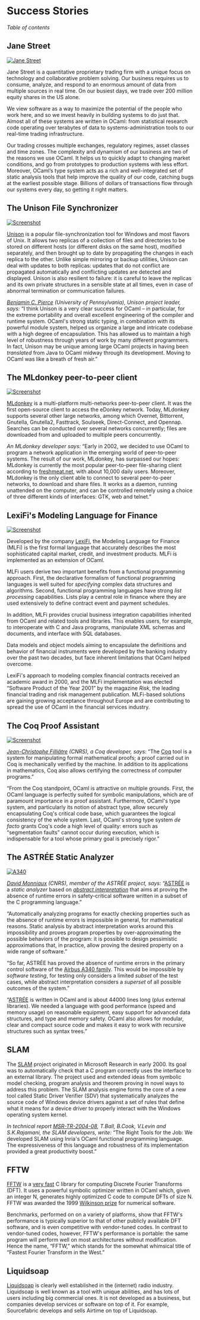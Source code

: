Success Stories
===============

*Table of contents*

Jane Street
-----------

[![Jane Street](img/jane-street.jpg)](img/jane-street.jpg)

Jane Street is a quantitative proprietary trading firm with a unique
focus on technology and collaborative problem solving. Our business
requires us to consume, analyze, and respond to an enormous amount of
data from multiple sources in real time. On our busiest days, we trade
over 200 million equity shares in the US alone.

We view software as a way to maximize the potential of the people who
work here, and so we invest heavily in building systems to do just that.
Almost all of these systems are written in OCaml: from statistical
research code operating over terabytes of data to systems-administration
tools to our real-time trading infrastructure.

Our trading crosses multiple exchanges, regulatory regimes, asset
classes and time zones. The complexity and dynamism of our business are
two of the reasons we use OCaml. It helps us to quickly adapt to
changing market conditions, and go from prototypes to production systems
with less effort. Moreover, OCaml’s type system acts as a rich and
well-integrated set of static analysis tools that help improve the
quality of our code, catching bugs at the earliest possible stage.
Billions of dollars of transactions flow through our systems every day,
so getting it right matters.

The Unison File Synchronizer
----------------------------

[![Screenshot](http://caml.inria.fr/about/successes-images/unison-thumb.jpg "Screenshot of Unison's main window")](http://caml.inria.fr/about/successes-images/unison.jpg)

[Unison](http://www.cis.upenn.edu/%7Ebcpierce/unison/) is a popular
file-synchronization tool for Windows and most flavors of Unix. It
allows two replicas of a collection of files and directories to be
stored on different hosts (or different disks on the same host),
modified separately, and then brought up to date by propagating the
changes in each replica to the other. Unlike simple mirroring or backup
utilities, Unison can deal with updates to both replicas: updates that
do not conflict are propagated automatically and conflicting updates are
detected and displayed. Unison is also resilient to failure: it is
careful to leave the replicas and its own private structures in a
sensible state at all times, even in case of abnormal termination or
communication failures.

*[Benjamin C. Pierce](http://www.cis.upenn.edu/%7Ebcpierce/) (University
of Pennsylvania), Unison project leader, says:* “I think Unison is a
very clear success for OCaml – in particular, for the extreme
portability and overall excellent engineering of the compiler and
runtime system. OCaml's strong static typing, in combination with its
powerful module system, helped us organize a large and intricate
codebase with a high degree of encapsulation. This has allowed us to
maintain a high level of robustness through years of work by many
different programmers. In fact, Unison may be unique among large OCaml
projects in having been *translated* from Java to OCaml midway through
its development. Moving to OCaml was like a breath of fresh air.”

The MLdonkey peer-to-peer client
--------------------------------

[![Screenshot](http://caml.inria.fr/about/successes-images/mldonkey-thumb.jpg "Screenshot of one of MLdonkey's windows")](http://caml.inria.fr/about/successes-images/mldonkey.jpg)

[MLdonkey](http://mldonkey.sourceforge.net/Main_Page) is a
multi-platform multi-networks peer-to-peer client. It was the first
open-source client to access the eDonkey network. Today, MLdonkey
supports several other large networks, among which Overnet, Bittorrent,
Gnutella, Gnutella2, Fasttrack, Soulseek, Direct-Connect, and Opennap.
Searches can be conducted over several networks concurrently; files are
downloaded from and uploaded to multiple peers concurrently.

*An MLdonkey developer says:* “Early in 2002, we decided to use OCaml to
program a network application in the emerging world of peer-to-peer
systems. The result of our work, MLdonkey, has surpassed our hopes:
MLdonkey is currently the most popular peer-to-peer file-sharing client
according to [freshmeat.net](http://freshmeat.net/), with about 10,000
daily users. Moreover, MLdonkey is the only client able to connect to
several peer-to-peer networks, to download and share files. It works as
a daemon, running unattended on the computer, and can be controlled
remotely using a choice of three different kinds of interfaces: GTK, web
and telnet.”

LexiFi's Modeling Language for Finance
--------------------------------------

[![Screenshot](http://caml.inria.fr/about/successes-images/lexifi-thumb.png "A report produced by LexiFi software")](http://caml.inria.fr/about/successes-images/lexifi.png)

Developed by the company [LexiFi](http://www.lexifi.com/), the Modeling
Language for Finance (MLFi) is the first formal language that accurately
describes the most sophisticated capital market, credit, and investment
products. MLFi is implemented as an extension of OCaml.

MLFi users derive two important benefits from a functional programming
approach. First, the declarative formalism of functional programming
languages is well suited for *specifying* complex data structures and
algorithms. Second, functional programming languages have strong *list
processing* capabilities. Lists play a central role in finance where
they are used extensively to define contract event and payment
schedules.

In addition, MLFi provides crucial business integration capabilities
inherited from OCaml and related tools and libraries. This enables
users, for example, to interoperate with C and Java programs, manipulate
XML schemas and documents, and interface with SQL databases.

Data models and object models aiming to encapsulate the definitions and
behavior of financial instruments were developed by the banking industry
over the past two decades, but face inherent limitations that OCaml
helped overcome.

LexiFi's approach to modeling complex financial contracts received an
academic award in 2000, and the MLFi implementation was elected
“Software Product of the Year 2001” by the magazine *Risk*, the leading
financial trading and risk management publication. MLFi-based solutions
are gaining growing acceptance throughout Europe and are contributing to
spread the use of OCaml in the financial services industry.

The Coq Proof Assistant
-----------------------

[![Screenshot](http://caml.inria.fr/about/successes-images/coq-thumb.jpg "Screenshot of Coq's integrated development environment")](http://caml.inria.fr/about/successes-images/coq.jpg)

*[Jean-Christophe Filliâtre](http://www.lri.fr/%7Efilliatr/) (CNRS), a
Coq developer, says:* “The [Coq](http://coq.inria.fr/) tool is a system
for manipulating formal mathematical proofs; a proof carried out in Coq
is mechanically verified by the machine. In addition to its applications
in mathematics, Coq also allows certifying the correctness of computer
programs.”

“From the Coq standpoint, OCaml is attractive on multiple grounds.
First, the OCaml language is perfectly suited for symbolic
manipulations, which are of paramount importance in a proof assistant.
Furthermore, OCaml's type system, and particularly its notion of
abstract type, allow securely encapsulating Coq's critical code base,
which guarantees the logical consistency of the whole system. Last,
OCaml's strong type system *de facto* grants Coq's code a high level of
quality: errors such as “segmentation faults” cannot occur during
execution, which is indispensable for a tool whose primary goal is
precisely rigor.”

The ASTRÉE Static Analyzer
--------------------------

[![A340](http://caml.inria.fr/about/successes-images/astree.gif "ASTRÉE has been used to certify the Airbus A340 flight control software")](http://www.airbus.com/product/a330_a340_backgrounder.asp)

*[David Monniaux](http://www-verimag.imag.fr/~monniaux/) (CNRS), member
of the ASTRÉE project, says:* “[ASTRÉE](http://www.astree.ens.fr/) is a
*static analyzer* based on [*abstract
interpretation*](http://www.di.ens.fr/%7Ecousot/aiintro.shtml) that aims
at proving the absence of runtime errors in safety-critical software
written in a subset of the C programming language.”

“Automatically analyzing programs for exactly checking properties such
as the absence of runtime errors is impossible in general, for
mathematical reasons. Static analysis by abstract interpretation works
around this impossibility and proves program properties by
over-approximating the possible behaviors of the program: it is possible
to design pessimistic approximations that, in practice, allow proving
the desired property on a wide range of software.”

“So far, ASTRÉE has proved the absence of runtime errors in the primary
control software of the [Airbus A340
family](http://www.airbus.com/product/a330_a340_backgrounder.asp). This
would be impossible by *software testing*, for testing only considers a
limited *subset* of the test cases, while abstract interpretation
considers a *superset* of all possible outcomes of the system.”

“[ASTRÉE](http://www.astree.ens.fr/) is written in OCaml and is about
44000 lines long (plus external libraries). We needed a language with
good performance (speed and memory usage) on reasonable equipment, easy
support for advanced data structures, and type and memory safety. OCaml
also allows for modular, clear and compact source code and makes it easy
to work with recursive structures such as syntax trees.”

SLAM
----

The [SLAM](http://research.microsoft.com/en-us/projects/slam/) project
originated in Microsoft Research in early 2000. Its goal was to
automatically check that a C program correctly uses the interface to an
external library. The project used and extended ideas from symbolic
model checking, program analysis and theorem proving in novel ways to
address this problem. The SLAM analysis engine forms the core of a new
tool called Static Driver Verifier (SDV) that systematically analyzes
the source code of Windows device drivers against a set of rules that
define what it means for a device driver to properly interact with the
Windows operating system kernel.

*In technical report
[MSR-TR-2004-08](http://research.microsoft.com/apps/pubs/default.aspx?id=70038),
T.Ball, B.Cook, V.Levin and S.K.Rajamani, the SLAM developers, write:*
“The Right Tools for the Job: We developed SLAM using Inria's OCaml
functional programming language. The expressiveness of this language and
robustness of its implementation provided a great productivity boost.”

FFTW
----

[FFTW](http://www.fftw.org/) is a [very
fast](http://www.fftw.org/benchfft/) C library for computing Discrete
Fourier Transforms (DFT). It uses a powerful symbolic optimizer written
in OCaml which, given an integer N, generates highly optimized C code to
compute DFTs of size N. FFTW was awarded the 1999 [Wilkinson
prize](http://www.mcs.anl.gov/research/opportunities/wilkinsonprize/3rd-1999.php)
for numerical software.

Benchmarks, performed on on a variety of platforms, show that FFTW's
performance is typically superior to that of other publicly available
DFT software, and is even competitive with vendor-tuned codes. In
contrast to vendor-tuned codes, however, FFTW's performance is portable:
the same program will perform well on most architectures without
modification. Hence the name, “FFTW,” which stands for the somewhat
whimsical title of “Fastest Fourier Transform in the West.”

Liquidsoap
----------

[Liquidsoap](http://liquidsoap.fm/) is clearly well established in the
(internet) radio industry. Liquidsoap is well known as a tool with
unique abilities, and has lots of users including big commercial ones.
It is not developed as a business, but companies develop services or
software on top of it. For example, Sourcefabric develops and sells
Airtime on top of Liquidsoap.
